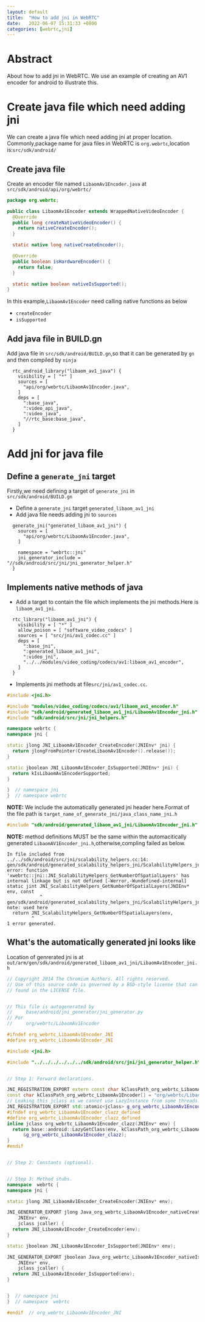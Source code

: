 ```yaml
---
layout: default
title:  "How to add jni in WebRTC"
date:   2022-06-07 15:31:33 +0800
categories: [webrtc,jni]
---
```


# Abstract
About how to add jni in WebRTC.
We use an example of creating an AV1 encoder for android to illustrate this.
# Create java file which need adding jni
We can create a java file which need adding jni at proper location.
Commonly,package name for java files in WebRTC is `org.webrtc`,location is:`src/sdk/android/`

## Create java file
Create an encoder file named `LibaomAv1Encoder.java` at `src/sdk/android/api/org/webrtc/`
```java
package org.webrtc;

public class LibaomAv1Encoder extends WrappedNativeVideoEncoder {
  @Override
  public long createNativeVideoEncoder() {
    return nativeCreateEncoder();
  }

  static native long nativeCreateEncoder();

  @Override
  public boolean isHardwareEncoder() {
    return false;
  }

  static native boolean nativeIsSupported();
}
```

In this example,`LibaomAv1Encoder` need calling native functions as below
- `createEncoder`
- `isSupported`

## Add java file in BUILD.gn
Add java file in `src/sdk/android/BUILD.gn`,so that it can be generated by `gn` and then compiled by `ninja` 
```gn
  rtc_android_library("libaom_av1_java") {
    visibility = [ "*" ]
    sources = [
      "api/org/webrtc/LibaomAv1Encoder.java",
    ]
    deps = [
      ":base_java",
      ":video_api_java",
      ":video_java",
      "//rtc_base:base_java",
    ]
  }
```

# Add jni for java file
## Define a `generate_jni` target
Firstly,we need defining a target of `generate_jni` in `src/sdk/android/BUILD.gn`
- Define a `generate_jni` target `generated_libaom_av1_jni`
- Add java file needs adding jni to `sources`

```gn
  generate_jni("generated_libaom_av1_jni") {
    sources = [
      "api/org/webrtc/LibaomAv1Encoder.java",
    ]

    namespace = "webrtc::jni"
    jni_generator_include = "//sdk/android/src/jni/jni_generator_helper.h"
  }

```

## Implements native methods of java
- Add a target to contain the file which implements the jni methods.Here is `libaom_av1_jni`.
```gn
  rtc_library("libaom_av1_jni") {
    visibility = [ "*" ]
    allow_poison = [ "software_video_codecs" ]
    sources = [ "src/jni/av1_codec.cc" ]
    deps = [
      ":base_jni",
      ":generated_libaom_av1_jni",
      ":video_jni",
      "../../modules/video_coding/codecs/av1:libaom_av1_encoder",
    ]
  }
```
- Implements jni methods at file`src/jni/av1_codec.cc`.

```c++
#include <jni.h>

#include "modules/video_coding/codecs/av1/libaom_av1_encoder.h"
#include "sdk/android/generated_libaom_av1_jni/LibaomAv1Encoder_jni.h"
#include "sdk/android/src/jni/jni_helpers.h"

namespace webrtc {
namespace jni {

static jlong JNI_LibaomAv1Encoder_CreateEncoder(JNIEnv* jni) {
  return jlongFromPointer(CreateLibaomAv1Encoder().release());
}

static jboolean JNI_LibaomAv1Encoder_IsSupported(JNIEnv* jni) {
  return kIsLibaomAv1EncoderSupported;
}

}  // namespace jni
}  // namespace webrtc
```

**NOTE:** We include the automatically generated jni header here.Format of the file path is `target_name_of_generate_jni/java_class_name_jni.h`
```c++
#include "sdk/android/generated_libaom_av1_jni/LibaomAv1Encoder_jni.h"
```

**NOTE:** method definitions MUST be the same within the automacitically generated `LibaomAV1Encoder_jni.h`,otherwise,compling failed as below.
```shell
In file included from ../../sdk/android/src/jni/scalability_helpers.cc:14:
gen/sdk/android/generated_scalability_helpers_jni/ScalabilityHelpers_jni.h:54:13: error: function 'xwebrtc::jni::JNI_ScalabilityHelpers_GetNumberOfSpatialLayers' has internal linkage but is not defined [-Werror,-Wundefined-internal]
static jint JNI_ScalabilityHelpers_GetNumberOfSpatialLayers(JNIEnv* env, const
            ^
gen/sdk/android/generated_scalability_helpers_jni/ScalabilityHelpers_jni.h:61:10: note: used here
  return JNI_ScalabilityHelpers_GetNumberOfSpatialLayers(env,
         ^
1 error generated.
```

## What's the automatically generated jni looks like
Location of genrerated jni is at `out/arm/gen/sdk/android/generated_libaom_av1_jni/LibaomAv1Encoder_jni.h`
```c++
// Copyright 2014 The Chromium Authors. All rights reserved.
// Use of this source code is governed by a BSD-style license that can be
// found in the LICENSE file.


// This file is autogenerated by
//     base/android/jni_generator/jni_generator.py
// For
//     org/webrtc/LibaomAv1Encoder

#ifndef org_webrtc_LibaomAv1Encoder_JNI
#define org_webrtc_LibaomAv1Encoder_JNI

#include <jni.h>

#include "../../../../../../sdk/android/src/jni/jni_generator_helper.h"


// Step 1: Forward declarations.

JNI_REGISTRATION_EXPORT extern const char kClassPath_org_webrtc_LibaomAv1Encoder[];
const char kClassPath_org_webrtc_LibaomAv1Encoder[] = "org/webrtc/LibaomAv1Encoder";
// Leaking this jclass as we cannot use LazyInstance from some threads.
JNI_REGISTRATION_EXPORT std::atomic<jclass> g_org_webrtc_LibaomAv1Encoder_clazz(nullptr);
#ifndef org_webrtc_LibaomAv1Encoder_clazz_defined
#define org_webrtc_LibaomAv1Encoder_clazz_defined
inline jclass org_webrtc_LibaomAv1Encoder_clazz(JNIEnv* env) {
  return base::android::LazyGetClass(env, kClassPath_org_webrtc_LibaomAv1Encoder,
      &g_org_webrtc_LibaomAv1Encoder_clazz);
}
#endif


// Step 2: Constants (optional).


// Step 3: Method stubs.
namespace  webrtc {
namespace jni {

static jlong JNI_LibaomAv1Encoder_CreateEncoder(JNIEnv* env);

JNI_GENERATOR_EXPORT jlong Java_org_webrtc_LibaomAv1Encoder_nativeCreateEncoder(
    JNIEnv* env,
    jclass jcaller) {
  return JNI_LibaomAv1Encoder_CreateEncoder(env);
}

static jboolean JNI_LibaomAv1Encoder_IsSupported(JNIEnv* env);

JNI_GENERATOR_EXPORT jboolean Java_org_webrtc_LibaomAv1Encoder_nativeIsSupported(
    JNIEnv* env,
    jclass jcaller) {
  return JNI_LibaomAv1Encoder_IsSupported(env);
}


}  // namespace jni
}  // namespace  webrtc

#endif  // org_webrtc_LibaomAv1Encoder_JNI

```

